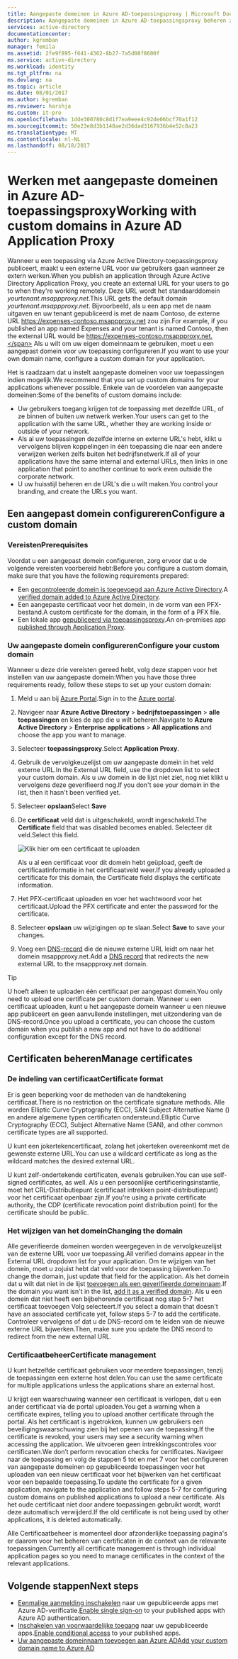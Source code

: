 ```yaml
---
title: Aangepaste domeinen in Azure AD-toepassingsproxy | Microsoft Docs
description: Aangepaste domeinen in Azure AD-toepassingsproxy beheren zodat de URL voor de app hetzelfde is, ongeacht waar uw gebruikers toegang toe.
services: active-directory
documentationcenter: 
author: kgremban
manager: femila
ms.assetid: 2fe9f895-f641-4362-8b27-7a5d08f8600f
ms.service: active-directory
ms.workload: identity
ms.tgt_pltfrm: na
ms.devlang: na
ms.topic: article
ms.date: 08/01/2017
ms.author: kgremban
ms.reviewer: harshja
ms.custom: it-pro
ms.openlocfilehash: 1dde300780c8d1f7ea9eee4c92de06bcf70a1f12
ms.sourcegitcommit: 50e23e8d3b1148ae2d36dad3167936b4e52c8a23
ms.translationtype: MT
ms.contentlocale: nl-NL
ms.lasthandoff: 08/18/2017
---
```

# <a name="working-with-custom-domains-in-azure-ad-application-proxy"></a><span data-ttu-id="0ade7-103">Werken met aangepaste domeinen in Azure AD-toepassingsproxy</span><span class="sxs-lookup"><span data-stu-id="0ade7-103">Working with custom domains in Azure AD Application Proxy</span></span>

<span data-ttu-id="0ade7-104">Wanneer u een toepassing via Azure Active Directory-toepassingsproxy publiceert, maakt u een externe URL voor uw gebruikers gaan wanneer ze extern werken.</span><span class="sxs-lookup"><span data-stu-id="0ade7-104">When you publish an application through Azure Active Directory Application Proxy, you create an external URL for your users to go to when they're working remotely.</span></span> <span data-ttu-id="0ade7-105">Deze URL wordt het standaarddomein *yourtenant.msappproxy.net*.</span><span class="sxs-lookup"><span data-stu-id="0ade7-105">This URL gets the default domain *yourtenant.msappproxy.net*.</span></span> <span data-ttu-id="0ade7-106">Bijvoorbeeld, als u een app met de naam uitgaven en uw tenant gepubliceerd is met de naam Contoso, de externe URL https://expenses-contoso.msappproxy.net zou zijn.</span><span class="sxs-lookup"><span data-stu-id="0ade7-106">For example, if you published an app named Expenses and your tenant is named Contoso, then the external URL would be https://expenses-contoso.msappproxy.net.</span></span> <span data-ttu-id="0ade7-107">Als u wilt om uw eigen domeinnaam te gebruiken, moet u een aangepast domein voor uw toepassing configureren.</span><span class="sxs-lookup"><span data-stu-id="0ade7-107">If you want to use your own domain name, configure a custom domain for your application.</span></span> 

<span data-ttu-id="0ade7-108">Het is raadzaam dat u instelt aangepaste domeinen voor uw toepassingen indien mogelijk.</span><span class="sxs-lookup"><span data-stu-id="0ade7-108">We recommend that you set up custom domains for your applications whenever possible.</span></span> <span data-ttu-id="0ade7-109">Enkele van de voordelen van aangepaste domeinen:</span><span class="sxs-lookup"><span data-stu-id="0ade7-109">Some of the benefits of custom domains include:</span></span>

- <span data-ttu-id="0ade7-110">Uw gebruikers toegang krijgen tot de toepassing met dezelfde URL, of ze binnen of buiten uw netwerk werken.</span><span class="sxs-lookup"><span data-stu-id="0ade7-110">Your users can get to the application with the same URL, whether they are working inside or outside of your network.</span></span>
- <span data-ttu-id="0ade7-111">Als al uw toepassingen dezelfde interne en externe URL's hebt, klikt u vervolgens blijven koppelingen in één toepassing die naar een andere verwijzen werken zelfs buiten het bedrijfsnetwerk.</span><span class="sxs-lookup"><span data-stu-id="0ade7-111">If all of your applications have the same internal and external URLs, then links in one application that point to another continue to work even outside the corporate network.</span></span> 
- <span data-ttu-id="0ade7-112">U uw huisstijl beheren en de URL's die u wilt maken.</span><span class="sxs-lookup"><span data-stu-id="0ade7-112">You control your branding, and create the URLs you want.</span></span> 


## <a name="configure-a-custom-domain"></a><span data-ttu-id="0ade7-113">Een aangepast domein configureren</span><span class="sxs-lookup"><span data-stu-id="0ade7-113">Configure a custom domain</span></span>

### <a name="prerequisites"></a><span data-ttu-id="0ade7-114">Vereisten</span><span class="sxs-lookup"><span data-stu-id="0ade7-114">Prerequisites</span></span>

<span data-ttu-id="0ade7-115">Voordat u een aangepast domein configureren, zorg ervoor dat u de volgende vereisten voorbereid hebt:</span><span class="sxs-lookup"><span data-stu-id="0ade7-115">Before you configure a custom domain, make sure that you have the following requirements prepared:</span></span> 
- <span data-ttu-id="0ade7-116">Een [gecontroleerde domein is toegevoegd aan Azure Active Directory](active-directory-domains-add-azure-portal.md).</span><span class="sxs-lookup"><span data-stu-id="0ade7-116">A [verified domain added to Azure Active Directory](active-directory-domains-add-azure-portal.md).</span></span>
- <span data-ttu-id="0ade7-117">Een aangepaste certificaat voor het domein, in de vorm van een PFX-bestand.</span><span class="sxs-lookup"><span data-stu-id="0ade7-117">A custom certificate for the domain, in the form of a PFX file.</span></span> 
- <span data-ttu-id="0ade7-118">Een lokale app [gepubliceerd via toepassingsproxy](application-proxy-publish-azure-portal.md).</span><span class="sxs-lookup"><span data-stu-id="0ade7-118">An on-premises app [published through Application Proxy](application-proxy-publish-azure-portal.md).</span></span>

### <a name="configure-your-custom-domain"></a><span data-ttu-id="0ade7-119">Uw aangepaste domein configureren</span><span class="sxs-lookup"><span data-stu-id="0ade7-119">Configure your custom domain</span></span>

<span data-ttu-id="0ade7-120">Wanneer u deze drie vereisten gereed hebt, volg deze stappen voor het instellen van uw aangepaste domein:</span><span class="sxs-lookup"><span data-stu-id="0ade7-120">When you have those three requirements ready, follow these steps to set up your custom domain:</span></span>

1. <span data-ttu-id="0ade7-121">Meld u aan bij [Azure Portal](https://portal.azure.com).</span><span class="sxs-lookup"><span data-stu-id="0ade7-121">Sign in to the [Azure portal](https://portal.azure.com).</span></span>
2. <span data-ttu-id="0ade7-122">Navigeer naar **Azure Active Directory** > **bedrijfstoepassingen** > **alle toepassingen** en kies de app die u wilt beheren.</span><span class="sxs-lookup"><span data-stu-id="0ade7-122">Navigate to **Azure Active Directory** > **Enterprise applications** > **All applications** and choose the app you want to manage.</span></span>
3. <span data-ttu-id="0ade7-123">Selecteer **toepassingsproxy**.</span><span class="sxs-lookup"><span data-stu-id="0ade7-123">Select **Application Proxy**.</span></span> 
4. <span data-ttu-id="0ade7-124">Gebruik de vervolgkeuzelijst om uw aangepaste domein in het veld externe URL.</span><span class="sxs-lookup"><span data-stu-id="0ade7-124">In the External URL field, use the dropdown list to select your custom domain.</span></span> <span data-ttu-id="0ade7-125">Als u uw domein in de lijst niet ziet, nog niet klikt u vervolgens deze geverifieerd nog.</span><span class="sxs-lookup"><span data-stu-id="0ade7-125">If you don't see your domain in the list, then it hasn't been verified yet.</span></span> 
5. <span data-ttu-id="0ade7-126">Selecteer **opslaan**</span><span class="sxs-lookup"><span data-stu-id="0ade7-126">Select **Save**</span></span>
5. <span data-ttu-id="0ade7-127">De **certificaat** veld dat is uitgeschakeld, wordt ingeschakeld.</span><span class="sxs-lookup"><span data-stu-id="0ade7-127">The **Certificate** field that was disabled becomes enabled.</span></span> <span data-ttu-id="0ade7-128">Selecteer dit veld.</span><span class="sxs-lookup"><span data-stu-id="0ade7-128">Select this field.</span></span> 

   ![Klik hier om een certificaat te uploaden](./media/active-directory-application-proxy-custom-domains/certificate.png)

   <span data-ttu-id="0ade7-130">Als u al een certificaat voor dit domein hebt geüpload, geeft de certificaatinformatie in het certificaatveld weer.</span><span class="sxs-lookup"><span data-stu-id="0ade7-130">If you already uploaded a certificate for this domain, the Certificate field displays the certificate information.</span></span> 

6. <span data-ttu-id="0ade7-131">Het PFX-certificaat uploaden en voer het wachtwoord voor het certificaat.</span><span class="sxs-lookup"><span data-stu-id="0ade7-131">Upload the PFX certificate and enter the password for the certificate.</span></span> 
7. <span data-ttu-id="0ade7-132">Selecteer **opslaan** uw wijzigingen op te slaan.</span><span class="sxs-lookup"><span data-stu-id="0ade7-132">Select **Save** to save your changes.</span></span> 
8. <span data-ttu-id="0ade7-133">Voeg een [DNS-record](../dns/dns-operations-recordsets-portal.md) die de nieuwe externe URL leidt om naar het domein msappproxy.net.</span><span class="sxs-lookup"><span data-stu-id="0ade7-133">Add a [DNS record](../dns/dns-operations-recordsets-portal.md) that redirects the new external URL to the msappproxy.net domain.</span></span> 

>[!TIP] 
><span data-ttu-id="0ade7-134">U hoeft alleen te uploaden één certificaat per aangepast domein.</span><span class="sxs-lookup"><span data-stu-id="0ade7-134">You only need to upload one certificate per custom domain.</span></span> <span data-ttu-id="0ade7-135">Wanneer u een certificaat uploaden, kunt u het aangepaste domein wanneer u een nieuwe app publiceert en geen aanvullende instellingen, met uitzondering van de DNS-record.</span><span class="sxs-lookup"><span data-stu-id="0ade7-135">Once you upload a certificate, you can choose the custom domain when you publish a new app and not have to do additional configuration except for the DNS record.</span></span> 

## <a name="manage-certificates"></a><span data-ttu-id="0ade7-136">Certificaten beheren</span><span class="sxs-lookup"><span data-stu-id="0ade7-136">Manage certificates</span></span>

### <a name="certificate-format"></a><span data-ttu-id="0ade7-137">De indeling van certificaat</span><span class="sxs-lookup"><span data-stu-id="0ade7-137">Certificate format</span></span>
<span data-ttu-id="0ade7-138">Er is geen beperking voor de methoden van de handtekening certificaat.</span><span class="sxs-lookup"><span data-stu-id="0ade7-138">There is no restriction on the certificate signature methods.</span></span> <span data-ttu-id="0ade7-139">Alle worden Elliptic Curve Cryptography (ECC), SAN Subject Alternative Name () en andere algemene typen certificaten ondersteund.</span><span class="sxs-lookup"><span data-stu-id="0ade7-139">Elliptic Curve Cryptography (ECC), Subject Alternative Name (SAN), and other common certificate types are all supported.</span></span> 

<span data-ttu-id="0ade7-140">U kunt een jokertekencertificaat, zolang het jokerteken overeenkomt met de gewenste externe URL.</span><span class="sxs-lookup"><span data-stu-id="0ade7-140">You can use a wildcard certificate as long as the wildcard matches the desired external URL.</span></span> 

<span data-ttu-id="0ade7-141">U kunt zelf-ondertekende certificaten, evenals gebruiken.</span><span class="sxs-lookup"><span data-stu-id="0ade7-141">You can use self-signed certificates, as well.</span></span> <span data-ttu-id="0ade7-142">Als u een persoonlijke certificeringsinstantie, moet het CRL-Distributiepunt (certificaat intrekken point-distributiepunt) voor het certificaat openbaar zijn.</span><span class="sxs-lookup"><span data-stu-id="0ade7-142">If you’re using a private certificate authority, the CDP (certificate revocation point distribution point) for the certificate should be public.</span></span>

### <a name="changing-the-domain"></a><span data-ttu-id="0ade7-143">Het wijzigen van het domein</span><span class="sxs-lookup"><span data-stu-id="0ade7-143">Changing the domain</span></span>
<span data-ttu-id="0ade7-144">Alle geverifieerde domeinen worden weergegeven in de vervolgkeuzelijst van de externe URL voor uw toepassing.</span><span class="sxs-lookup"><span data-stu-id="0ade7-144">All verified domains appear in the External URL dropdown list for your application.</span></span> <span data-ttu-id="0ade7-145">Om te wijzigen van het domein, moet u zojuist hebt dat veld voor de toepassing bijwerken.</span><span class="sxs-lookup"><span data-stu-id="0ade7-145">To change the domain, just update that field for the application.</span></span> <span data-ttu-id="0ade7-146">Als het domein dat u wilt dat niet in de lijst [toevoegen als een geverifieerde domeinnaam](active-directory-domains-add-azure-portal.md).</span><span class="sxs-lookup"><span data-stu-id="0ade7-146">If the domain you want isn't in the list, [add it as a verified domain](active-directory-domains-add-azure-portal.md).</span></span> <span data-ttu-id="0ade7-147">Als u een domein dat niet heeft een bijbehorende certificaat nog stap 5-7 het certificaat toevoegen Volg selecteert.</span><span class="sxs-lookup"><span data-stu-id="0ade7-147">If you select a domain that doesn't have an associated certificate yet, follow steps 5-7 to add the certificate.</span></span> <span data-ttu-id="0ade7-148">Controleer vervolgens of dat u de DNS-record om te leiden van de nieuwe externe URL bijwerken.</span><span class="sxs-lookup"><span data-stu-id="0ade7-148">Then, make sure you update the DNS record to redirect from the new external URL.</span></span> 

### <a name="certificate-management"></a><span data-ttu-id="0ade7-149">Certificaatbeheer</span><span class="sxs-lookup"><span data-stu-id="0ade7-149">Certificate management</span></span>
<span data-ttu-id="0ade7-150">U kunt hetzelfde certificaat gebruiken voor meerdere toepassingen, tenzij de toepassingen een externe host delen.</span><span class="sxs-lookup"><span data-stu-id="0ade7-150">You can use the same certificate for multiple applications unless the applications share an external host.</span></span> 

<span data-ttu-id="0ade7-151">U krijgt een waarschuwing wanneer een certificaat is verlopen, dat u een ander certificaat via de portal uploaden.</span><span class="sxs-lookup"><span data-stu-id="0ade7-151">You get a warning when a certificate expires, telling you to upload another certificate through the portal.</span></span> <span data-ttu-id="0ade7-152">Als het certificaat is ingetrokken, kunnen uw gebruikers een beveiligingswaarschuwing zien bij het openen van de toepassing.</span><span class="sxs-lookup"><span data-stu-id="0ade7-152">If the certificate is revoked, your users may see a security warning when accessing the application.</span></span> <span data-ttu-id="0ade7-153">We uitvoeren geen intrekkingscontroles voor certificaten.</span><span class="sxs-lookup"><span data-stu-id="0ade7-153">We don’t perform revocation checks for certificates.</span></span>  <span data-ttu-id="0ade7-154">Navigeer naar de toepassing en volg de stappen 5 tot en met 7 voor het configureren van aangepaste domeinen op gepubliceerde toepassingen voor het uploaden van een nieuw certificaat voor het bijwerken van het certificaat voor een bepaalde toepassing.</span><span class="sxs-lookup"><span data-stu-id="0ade7-154">To update the certificate for a given application, navigate to the application and follow steps 5-7 for configuring custom domains on published applications to upload a new certificate.</span></span> <span data-ttu-id="0ade7-155">Als het oude certificaat niet door andere toepassingen gebruikt wordt, wordt deze automatisch verwijderd.</span><span class="sxs-lookup"><span data-stu-id="0ade7-155">If the old certificate is not being used by other applications, it is deleted automatically.</span></span> 

<span data-ttu-id="0ade7-156">Alle Certificaatbeheer is momenteel door afzonderlijke toepassing pagina's er daarom voor het beheren van certificaten in de context van de relevante toepassingen.</span><span class="sxs-lookup"><span data-stu-id="0ade7-156">Currently all certificate management is through individual application pages so you need to manage certificates in the context of the relevant applications.</span></span> 

## <a name="next-steps"></a><span data-ttu-id="0ade7-157">Volgende stappen</span><span class="sxs-lookup"><span data-stu-id="0ade7-157">Next steps</span></span>
* <span data-ttu-id="0ade7-158">[Eenmalige aanmelding inschakelen](active-directory-application-proxy-sso-using-kcd.md) naar uw gepubliceerde apps met Azure AD-verificatie.</span><span class="sxs-lookup"><span data-stu-id="0ade7-158">[Enable single sign-on](active-directory-application-proxy-sso-using-kcd.md) to your published apps with Azure AD authentication.</span></span>
* <span data-ttu-id="0ade7-159">[Inschakelen van voorwaardelijke toegang](active-directory-application-proxy-conditional-access.md) naar uw gepubliceerde apps.</span><span class="sxs-lookup"><span data-stu-id="0ade7-159">[Enable conditional access](active-directory-application-proxy-conditional-access.md) to your published apps.</span></span>
* [<span data-ttu-id="0ade7-160">Uw aangepaste domeinnaam toevoegen aan Azure AD</span><span class="sxs-lookup"><span data-stu-id="0ade7-160">Add your custom domain name to Azure AD</span></span>](active-directory-domains-add-azure-portal.md)


